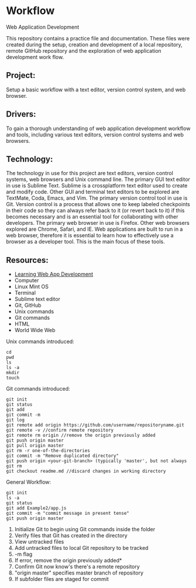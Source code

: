 # Workflow
Web Application Development

This repository contains a practice file and documentation. These files were created during the setup, creation and development of a local repository, remote GitHub repository and the exploration of web application development work flow.

## Project: 
Setup a basic workflow with a text editor, version control system, and web browser.

## Drivers: 
To gain a thorough understanding of web application development workflow and tools, including various text editors, version control systems and web browsers.

## Technology:  
The technology in use for this project are text editors, version control systems, web browsers and Unix command line.  The primary GUI text editor in use is Sublime Text.  Sublime is a crossplatform text editor used to create and modify code.  Other GUI and terminal text editors to be explored are TextMate, Coda, Emacs, and Vim.  The primary version control tool in use is Git.  Version control is a process that allows one to keep labeled checkpoints in their code so they can always refer back to it (or revert back to it) if this becomes necessary and is an essential tool for collaborating with other developers.  The primary web browser in use is Firefox.  Other web browsers explored are Chrome, Safari, and IE.  Web applications are built to run in a web browser, therefore it is essential to learn how to effectively use a browser as a developer tool.  This is the main focus of these tools.

## Resources:
* [Learning Web App Development](https://github.com/semmypurewal/LearningWebAppDev)
* Computer
* Linux Mint OS
* Terminal
* Sublime text editor
* Git, GitHub
* Unix commands
* Git commands
* HTML
* World Wide Web

Unix commands introduced:
```
cd 
pwd
ls
ls -a
mkdir
touch
```

Git commands introduced:
```
git init
git status
git add
git commit -m
git log
git remote add origin https://github.com/username/repositoryname.git
git remote -v //confirm remote repository
git remote rm origin //remove the origin previously added
git push origin master
git pull origin master
git rm -r one-of-the-directories
git commit -m "Remove duplicated directory"
git push origin <your-git-branch> (typically 'master', but not always
git rm
git checkout readme.md //discard changes in working directory
```
General Workflow:
```
git init  
ls -a 
git status 
git add Example2/app.js
git commit -m "commit message in present tense" 
git push origin master
```
1. Initialize Git to begin using Git commands inside the folder
2. Verify files that Git has created in the directory
3. View untracked files
4. Add untracked files to local Git repository to be tracked
5. -m flag
6. If error, remove the origin previously added* 
7. Confirm Git now know's there's a remote repository
8. "origin master" specifies master branch of repository
9. If subfolder files are staged for commit
